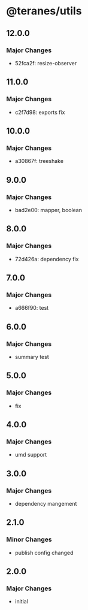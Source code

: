 # @teranes/utils

## 12.0.0

### Major Changes

- 52fca2f: resize-observer

## 11.0.0

### Major Changes

- c2f7d98: exports fix

## 10.0.0

### Major Changes

- a30867f: treeshake

## 9.0.0

### Major Changes

- bad2e00: mapper, boolean

## 8.0.0

### Major Changes

- 72d426a: dependency fix

## 7.0.0

### Major Changes

- a666f90: test

## 6.0.0

### Major Changes

- summary test

## 5.0.0

### Major Changes

- fix

## 4.0.0

### Major Changes

- umd support

## 3.0.0

### Major Changes

- dependency mangement

## 2.1.0

### Minor Changes

- publish config changed

## 2.0.0

### Major Changes

- initial
